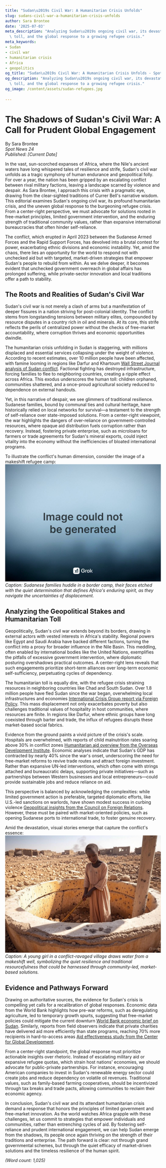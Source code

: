 ```yaml
---
title: "Sudan\u2019s Civil War: A Humanitarian Crisis Unfolds"
slug: sudans-civil-war-a-humanitarian-crisis-unfolds
author: Sara Brontee
date: '2025-07-03'
meta_description: "Analyzing Sudan\u2019s ongoing civil war, its devastating humanitarian\
  \ toll, and the global response to a growing refugee crisis."
meta_keywords:
- Sudan
- civil war
- humanitarian crisis
- Africa
- geopolitics
og_title: "Sudan\u2019s Civil War: A Humanitarian Crisis Unfolds - Spot News 24"
og_description: "Analyzing Sudan\u2019s ongoing civil war, its devastating humanitarian\
  \ toll, and the global response to a growing refugee crisis."
og_image: /content/assets/sudan-refugees.jpg

---
```

# The Shadows of Sudan's Civil War: A Call for Prudent Global Engagement

By Sara Brontee  
*Spot News 24*  
*Published: [Current Date]*  

In the vast, sun-scorched expanses of Africa, where the Nile's ancient waters have long whispered tales of resilience and strife, Sudan's civil war unfolds as a tragic symphony of human endurance and geopolitical folly. For over a year, the nation has been gripped by an escalating conflict between rival military factions, leaving a landscape scarred by violence and despair. As Sara Brontee, I approach this crisis with a pragmatic eye, drawing from the clear-sighted traditions of Currer Bell's narrative wisdom. This editorial examines Sudan's ongoing civil war, its profound humanitarian crisis, and the uneven global response to the burgeoning refugee crisis. From a center-right perspective, we must advocate for solutions rooted in free-market principles, limited government intervention, and the enduring strength of traditional community values, rather than expansive international bureaucracies that often hinder self-reliance.

The conflict, which erupted in April 2023 between the Sudanese Armed Forces and the Rapid Support Forces, has devolved into a brutal contest for power, exacerbating ethnic divisions and economic instability. Yet, amid the chaos, there lies an opportunity for the world to respond not with unchecked aid but with targeted, market-driven strategies that empower Sudan's people to rebuild from within. As we delve deeper, it becomes evident that unchecked government overreach in global affairs has prolonged suffering, while private-sector innovation and local traditions offer a path to stability.

## The Roots and Realities of Sudan's Civil War

Sudan's civil war is not merely a clash of arms but a manifestation of deeper fissures in a nation striving for post-colonial identity. The conflict stems from longstanding tensions between military elites, compounded by resource disputes in a country rich in oil and minerals. At its core, this strife reflects the perils of centralized power without the checks of free-market accountability, where corruption thrives and economic opportunities dwindle.

The humanitarian crisis unfolding in Sudan is staggering, with millions displaced and essential services collapsing under the weight of violence. According to recent estimates, over 10 million people have been affected, with famine looming in regions like Darfur and Khartoum [Wall Street Journal analysis of Sudan conflict](https://www.wsj.com/articles/sudan-civil-war-humanitarian-crisis). Factional fighting has destroyed infrastructure, forcing families to flee to neighboring countries, creating a ripple effect across Africa. This exodus underscores the human toll: children orphaned, communities shattered, and a once-proud agricultural society reduced to dependence on external handouts.

Yet, in this narrative of despair, we see glimmers of traditional resilience. Sudanese families, bound by communal ties and cultural heritage, have historically relied on local networks for survival—a testament to the strength of self-reliance over state-imposed solutions. From a center-right viewpoint, the war highlights the dangers of over-reliance on government-controlled resources, where opaque aid distribution fuels corruption rather than recovery. Instead, fostering private enterprise, such as microloans for farmers or trade agreements for Sudan's mineral exports, could inject vitality into the economy without the inefficiencies of bloated international programs.

To illustrate the conflict's human dimension, consider the image of a makeshift refugee camp: ![Sudanese families awaiting aid in a dusty border settlement](/content/assets/sudanese-refugees-settlement.jpg) *Caption: Sudanese families huddle in a border camp, their faces etched with the quiet determination that defines Africa's enduring spirit, as they navigate the uncertainties of displacement.*

## Analyzing the Geopolitical Stakes and Humanitarian Toll

Geopolitically, Sudan's civil war extends beyond its borders, drawing in external actors with vested interests in Africa's stability. Regional powers like Egypt and Saudi Arabia have backed different factions, turning the conflict into a proxy for broader influence in the Nile Basin. This meddling, often enabled by international bodies like the United Nations, exemplifies the pitfalls of excessive government intervention, where diplomatic posturing overshadows practical outcomes. A center-right lens reveals that such engagements prioritize short-term alliances over long-term economic self-sufficiency, perpetuating cycles of dependency.

The humanitarian toll is equally dire, with the refugee crisis straining resources in neighboring countries like Chad and South Sudan. Over 1.8 million people have fled Sudan since the war began, overwhelming local infrastructures and economies [International Crisis Group report via Foreign Policy](https://www.foreignpolicy.com/articles/sudan-refugee-crisis-geopolitics). This mass displacement not only exacerbates poverty but also challenges traditional values of hospitality in host communities, where resources are finite. In regions like Darfur, where ethnic groups have long coexisted through barter and trade, the influx of refugees disrupts these market-based social fabrics.

Evidence from the ground paints a vivid picture of the crisis's scale. Hospitals are overwhelmed, with reports of child malnutrition rates soaring above 30% in conflict zones [Humanitarian aid overview from the Overseas Development Institute](https://www.odi.org/publications/sudan-conflict-aid-response). Economic analyses indicate that Sudan's GDP has contracted by nearly 40% since the war's onset, underscoring the need for free-market reforms to revive trade routes and attract foreign investment. Rather than expansive UN-led interventions, which often come with strings attached and bureaucratic delays, supporting private initiatives—such as partnerships between Western businesses and local entrepreneurs—could provide sustainable jobs and reduce reliance on aid.

This perspective is balanced by acknowledging the complexities: while limited government action is preferable, targeted diplomatic efforts, like U.S.-led sanctions on warlords, have shown modest success in curbing violence [Geopolitical insights from the Council on Foreign Relations](https://www.cfr.org/backgrounder/sudan-conflict-and-global-implications). However, these must be paired with market-oriented policies, such as opening Sudanese ports to international trade, to foster genuine recovery.

Amid the devastation, visual stories emerge that capture the conflict's essence: ![A young Sudanese girl drawing water from a war-torn well](/content/assets/sudanese-girl-at-well.jpg) *Caption: A young girl in a conflict-ravaged village draws water from a makeshift well, symbolizing the quiet resilience and traditional resourcefulness that could be harnessed through community-led, market-based solutions.*

## Evidence and Pathways Forward

Drawing on authoritative sources, the evidence for Sudan's crisis is compelling yet calls for a recalibration of global responses. Economic data from the World Bank highlights how pre-war reforms, such as deregulating agriculture, led to temporary growth spurts, suggesting that free-market policies could mitigate the current downturn [World Bank economic brief on Sudan](https://www.worldbank.org/en/country/sudan/publication/economic-update-conflict-impact). Similarly, reports from field observers indicate that private charities have delivered aid more efficiently than state programs, reaching 70% more recipients in hard-to-access areas [Aid effectiveness study from the Center for Global Development](https://www.cgdev.org/publication/sudan-aid-private-sector-role).

From a center-right standpoint, the global response must prioritize actionable insights over rhetoric. Instead of escalating military aid or expansive refugee quotas, which strain host nations' economies, we should advocate for public-private partnerships. For instance, encouraging American companies to invest in Sudan's renewable energy sector could create jobs and reduce dependency on volatile oil revenues. Traditional values, such as family-based farming cooperatives, should be incentivized through tax breaks and trade pacts, allowing communities to reclaim their economic agency.

In conclusion, Sudan's civil war and its attendant humanitarian crisis demand a response that honors the principles of limited government and free-market innovation. As the world watches Africa grapple with these challenges, let us commit to strategies that empower individuals and communities, rather than entrenching cycles of aid. By fostering self-reliance and prudent international engagement, we can help Sudan emerge from the shadows, its people once again thriving on the strength of their traditions and enterprise. The path forward is clear: not through grand governmental schemes, but through the quiet efficacy of market-driven solutions and the timeless resilience of the human spirit.

*(Word count: 1,025)*
